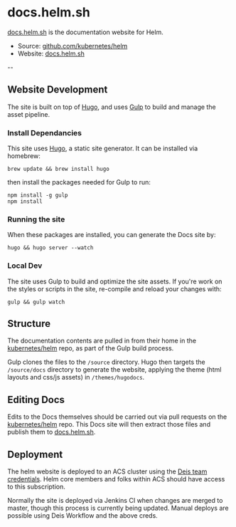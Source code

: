 # docs.helm.sh

[docs.helm.sh](https://helm.sh) is the documentation website for Helm.

* Source: [github.com/kubernetes/helm](https://github.com/kubernetes/helm/tree/master/docs)
* Website: [docs.helm.sh](https://docs.helm.sh/)

--

## Website Development

The site is built on top of [Hugo](https://gohugo.io/), and uses [Gulp](https://gulpjs.com/) to build and manage the asset pipeline.

### Install Dependancies

This site uses [Hugo](https://gohugo.io), a static site generator. It can be installed via homebrew:

`brew update && brew install hugo`

then install the packages needed for Gulp to run:

```
npm install -g gulp
npm install
```

### Running the site

When these packages are installed, you can generate the Docs site by:

`hugo && hugo server --watch`

### Local Dev

The site uses Gulp to build and optimize the site assets. If you're work on the styles or scripts in the site, re-compile and reload your changes with:

`gulp && gulp watch`

## Structure

The documentation contents are pulled in from their home in the [kubernetes/helm](https://github.com/kubernetes/helm/tree/master/docs) repo, as part of the Gulp build process.

Gulp clones the files to the `/source` directory.
Hugo then targets the `/source/docs` directory to generate the website, applying the theme (html layouts and css/js assets) in `/themes/hugodocs`.

## Editing Docs

Edits to the Docs themselves should be carried out via pull requests on the [kubernetes/helm](https://github.com/kubernetes/helm/tree/master/docs) repo. This Docs site will then extract those files and publish them to [docs.helm.sh](https://docs.helm.sh).

## Deployment

The helm website is deployed to an ACS cluster using the [Deis team credentials](https://github.com/deis/deployment/tree/master/production/workflow). Helm core members and folks within ACS should have access to this subscription.

Normally the site is deployed via Jenkins CI when changes are merged to master, though this process is currently being updated. Manual deploys are possible using Deis Workflow and the above creds.
